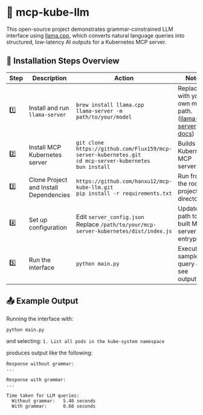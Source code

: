 # 📘 mcp-kube-llm

This open-source project demonstrates grammar-constrained LLM interface using [llama.cpp](https://github.com/ggml-org/llama.cpp?tab=readme-ov-file), which converts natural language queries into structured, low-latency AI outputs for a Kubernetes MCP server.

## 🧾 Installation Steps Overview

| Step | Description                       | Action                                                                                   | Notes                                                                                       |
|------|-----------------------------------|--------------------------------------------------------------------------------------------------|---------------------------------------------------------------------------------------------|
| 1️⃣   | Install and run `llama-server`   | `brew install llama.cpp`  <br> `llama-server -m path/to/your/model`                             | Replace with your own model path. <br> ([llama-server docs](https://github.com/ggml-org/llama.cpp/tree/master/tools/server)) |
| 2️⃣   | Install MCP Kubernetes server     | `git clone https://github.com/Flux159/mcp-server-kubernetes.git` <br> `cd mcp-server-kubernetes` <br> `bun install` | Builds the Kubernetes MCP server.                                        |
| 3️⃣   | Clone Project and Install Dependencies      | `https://github.com/hanxu12/mcp-kube-llm.git` <br> `pip install -r requirements.txt`                                                                | Run from the root project directory.                                                        |
| 4️⃣   | Set up configuration             | Edit `server_config.json` <br> Replace `/path/to/your/mcp-server-kubernetes/dist/index.js`      | Update the path to the built MCP server entrypoint.                                         |
| 5️⃣   | Run the interface                | `python main.py`                                                                                 | Executes a sample query and see outputs.                                          |

## 📤 Example Output

Running the interface with:

```bash
python main.py
```
and selecting: `1. List all pods in the kube-system namespace`

produces output like the following:
```
Response without grammar:
...

Response with grammar:
...

Time taken for LLM queries:
  Without grammar:   5.40 seconds
  With grammar:      0.68 seconds
```